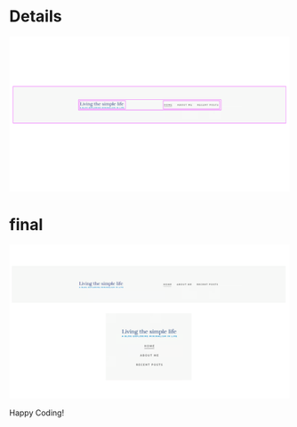# Details
![alt text](https://github.com/Codegalax/web_projects/blob/main/responsive-nav/images/details.png?raw=true)

# final
![alt text](https://github.com/Codegalax/web_projects/blob/main/responsive-nav/images/final.png?raw=true)

Happy Coding!

